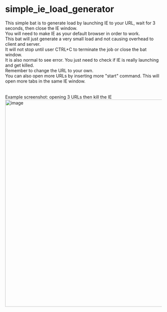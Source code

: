 # simple_ie_load_generator

This simple bat is to generate load by launching IE to your URL, wait for 3 seconds, then close the IE window.<br>
You will need to make IE as your default browser in order to work.<br>
This bat will just generate a very small load and not causing overhead to client and server.<br>
It will not stop until user CTRL+C to terminate the job or close the bat window.<br>
It is also normal to see error. You just need to check if IE is really launching and get killed. <br>
Remember to change the URL to your own.<br>
You can also open more URLs by inserting more "start" command. This will open more tabs in the same IE window.<br>
<br>
<br>
Example screenshot: opening 3 URLs then kill the IE <br>
<img width="666" alt="image" src="https://user-images.githubusercontent.com/7687630/199862141-c84ac8e8-dea8-480e-92ff-80edac0bad30.png">
